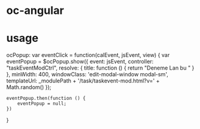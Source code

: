# oc-angular 




# usage

ocPopup:
var eventClick =  function(calEvent, jsEvent, view) {
    var eventPopup = $ocPopup.show({
        event: jsEvent,
        controller: "taskEventModCtrl",
        resolve: {
            title: function () {
                return "Deneme Lan bu "
            }
        },
        minWidth: 400,
        windowClass: 'edit-modal-window modal-sm',
        templateUrl: _modulePath + '/task/taskevent-mod.html?v=' + Math.random()
    });

    eventPopup.then(function () {
        eventPopup = null;
    })
}
